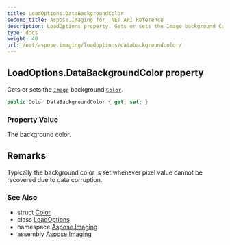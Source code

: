 ```yaml
---
title: LoadOptions.DataBackgroundColor
second_title: Aspose.Imaging for .NET API Reference
description: LoadOptions property. Gets or sets the Image background Color
type: docs
weight: 40
url: /net/aspose.imaging/loadoptions/databackgroundcolor/
---
```

## LoadOptions.DataBackgroundColor property

Gets or sets the [`Image`](../../image/) background [`Color`](../../color/).

```csharp
public Color DataBackgroundColor { get; set; }
```

### Property Value

The background color.

## Remarks

Typically the background color is set whenever pixel value cannot be recovered due to data corruption.

### See Also

* struct [Color](../../color/)
* class [LoadOptions](../)
* namespace [Aspose.Imaging](../../loadoptions/)
* assembly [Aspose.Imaging](../../../)


